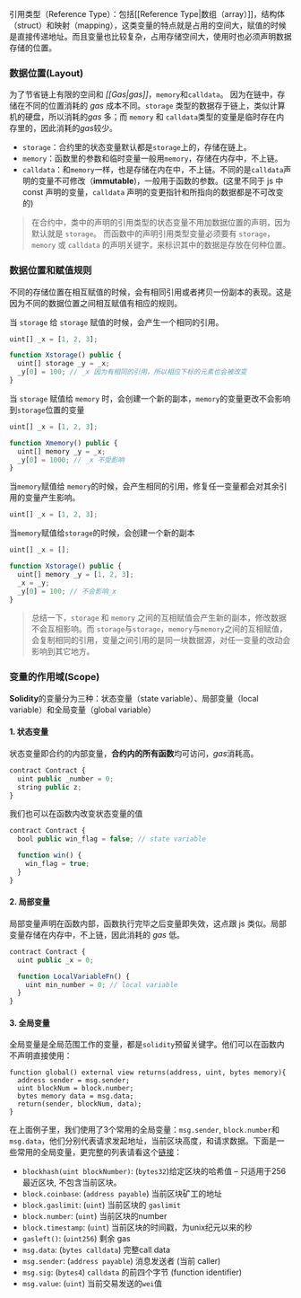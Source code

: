 引用类型（Reference Type）：包括[[Reference Type|数组（array）]]，结构体（struct）和映射（mapping），这类变量的特点就是占用的空间大，赋值的时候是直接传递地址。而且变量也比较复杂，占用存储空间大，使用时也必须声明数据存储的位置。

### 数据位置(Layout)
为了节省链上有限的空间和 *[[Gas|gas]]*，`memory`和`calldata`。
因为在链中，存储在不同的位置消耗的 *gas* 成本不同。`storage` 类型的数据存于链上，类似计算机的硬盘，所以消耗的*gas* 多；而 `memory` 和 `calldata`类型的变量是临时存在内存里的，因此消耗的*gas*较少。

- `storage`：合约里的状态变量默认都是`storage`上的，存储在链上。
- `memory`：函数里的参数和临时变量一般用`memory`，存储在内存中，不上链。
- `calldata`：和`memory`一样，也是存储在内在中，不上链。不同的是`calldata`声明的变量不可修改（**immutable**)，一般用于函数的参数。(这里不同于 js 中 const 声明的变量，`calldata` 声明的变更指针和所指向的数据都是不可改变的)

> 在合约中，类中的声明的引用类型的状态变量不用加数据位置的声明，因为默认就是 `storage`。
> 而函数中的声明引用类型变量必须要有 `storage`，`memory` 或 `calldata` 的声明关键字，来标识其中的数据是存放在何种位置。

### 数据位置和赋值规则
不同的存储位置在相互赋值的时候，会有相同引用或者拷贝一份副本的表现。这是因为不同的数据位置之间相互赋值有相应的规则。

当 `storage` 给 `storage` 赋值的时候，会产生一个相同的引用。

```javascript
uint[] _x = [1, 2, 3];

function Xstorage() public {
  uint[] storage _y = _x;
  _y[0] = 100; // _x 因为有相同的引用，所以相应下标的元素也会被改变
}
```

当 `storage` 赋值给 `memory` 时，会创建一个新的副本，`memory`的变量更改不会影响到`storage`位置的变量

```javascript
uint[] _x = [1, 2, 3];

function Xmemory() public {
  uint[] memory _y = _x;
  _y[0] = 1000; // _x 不受影响
}
```

当`memory`赋值给 `memory`的时候，会产生相同的引用，修复任一变量都会对其余引用的变量产生影响。

```js
uint[] _x = [1, 2, 3];


```

当`memory`赋值给`storage`的时候，会创建一个新的副本

```js
uint[] _x = [];

function Xstorage() public {
  uint[] memory _y = [1, 2, 3];
  _x = _y;
  _y[0] = 100; // 不会影响_x
}
```

> 总结一下，`storage` 和 `memory` 之间的互相赋值会产生新的副本，修改数据不会互相影响。而 `storage`与`storage`，`memory`与`memory`之间的互相赋值，会复制相同的引用，变量之间引用的是同一块数据源，对任一变量的改动会影响到其它地方。

### 变量的作用域(Scope)
**Solidity**的变量分为三种：状态变量（state variable）、局部变量（local variable）和全局变量（global variable）

#### 1. 状态变量
状态变量即合约的内部变量，**合约内的所有函数**均可访问，*gas*消耗高。

```js
contract Contract {
  uint public _number = 0;
  string public z;
}
```

我们也可以在函数内改变状态变量的值

```js
contract Contract {
  bool public win_flag = false; // state variable

  function win() {
    win_flag = true;
  }
}
```

#### 2. 局部变量
局部变量声明在函数内部，函数执行完毕之后变量即失效，这点跟 js 类似。局部变量存储在内存中，不上链，因此消耗的 *gas* 低。

```js
contract Contract {
  uint public _x = 0;

  function LocalVariableFn() {
    uint min_number = 0; // local variable
  }
}

```


#### 3. 全局变量
全局变量是全局范围工作的变量，都是`solidity`预留关键字。他们可以在函数内不声明直接使用：

```
function global() external view returns(address, uint, bytes memory){
  address sender = msg.sender;        
  uint blockNum = block.number;        
  bytes memory data = msg.data;        
  return(sender, blockNum, data);    
}
```

在上面例子里，我们使用了3个常用的全局变量：`msg.sender`, `block.number`和`msg.data`，他们分别代表请求发起地址，当前区块高度，和请求数据。下面是一些常用的全局变量，更完整的列表请看这个[链接](https://learnblockchain.cn/docs/solidity/units-and-global-variables.html#special-variables-and-functions)：

-   `blockhash(uint blockNumber)`: (`bytes32`)给定区块的哈希值 – 只适用于256最近区块, 不包含当前区块。
-   `block.coinbase`: (`address payable`) 当前区块矿工的地址
-   `block.gaslimit`: (`uint`) 当前区块的 `gaslimit`
-   `block.number`: (`uint`) 当前区块的number
-   `block.timestamp`: (`uint`) 当前区块的时间戳，为unix纪元以来的秒
-   `gasleft()`: (`uint256`) 剩余 gas
-   `msg.data`: (`bytes calldata`) 完整call data
-   `msg.sender`: (`address payable`) 消息发送者 (当前 caller)
-   `msg.sig`: (`bytes4`) `calldata` 的前四个字节 (function identifier)
-   `msg.value`: (`uint`) 当前交易发送的`wei`值


